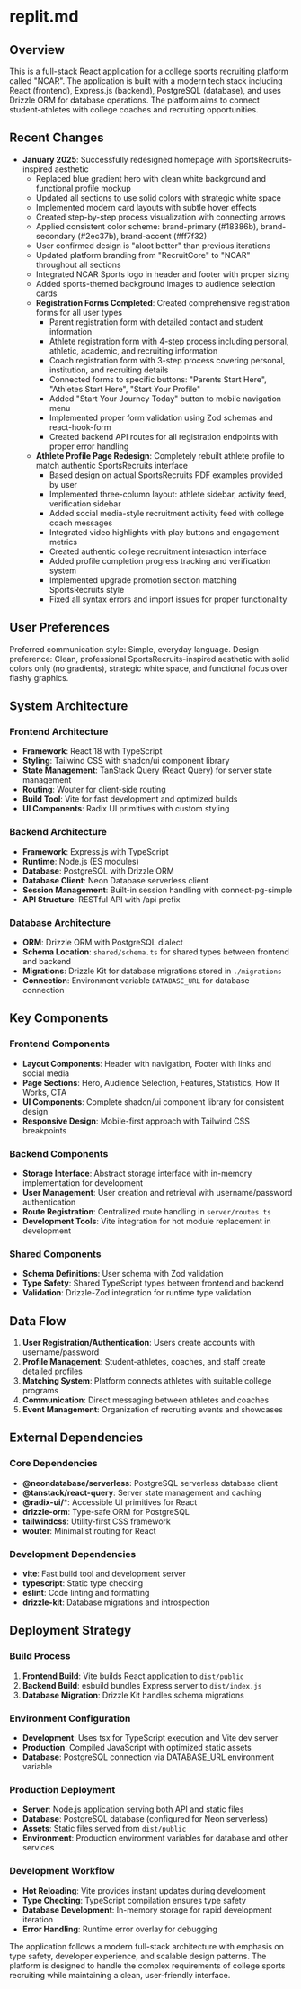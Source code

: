 # replit.md

## Overview

This is a full-stack React application for a college sports recruiting platform called "NCAR". The application is built with a modern tech stack including React (frontend), Express.js (backend), PostgreSQL (database), and uses Drizzle ORM for database operations. The platform aims to connect student-athletes with college coaches and recruiting opportunities.

## Recent Changes

- **January 2025**: Successfully redesigned homepage with SportsRecruits-inspired aesthetic
  - Replaced blue gradient hero with clean white background and functional profile mockup
  - Updated all sections to use solid colors with strategic white space
  - Implemented modern card layouts with subtle hover effects
  - Created step-by-step process visualization with connecting arrows
  - Applied consistent color scheme: brand-primary (#18386b), brand-secondary (#2ec37b), brand-accent (#ff7f32)
  - User confirmed design is "aloot better" than previous iterations
  - Updated platform branding from "RecruitCore" to "NCAR" throughout all sections
  - Integrated NCAR Sports logo in header and footer with proper sizing
  - Added sports-themed background images to audience selection cards
  - **Registration Forms Completed**: Created comprehensive registration forms for all user types
    - Parent registration form with detailed contact and student information
    - Athlete registration form with 4-step process including personal, athletic, academic, and recruiting information
    - Coach registration form with 3-step process covering personal, institution, and recruiting details
    - Connected forms to specific buttons: "Parents Start Here", "Athletes Start Here", "Start Your Profile"
    - Added "Start Your Journey Today" button to mobile navigation menu
    - Implemented proper form validation using Zod schemas and react-hook-form
    - Created backend API routes for all registration endpoints with proper error handling
  - **Athlete Profile Page Redesign**: Completely rebuilt athlete profile to match authentic SportsRecruits interface
    - Based design on actual SportsRecruits PDF examples provided by user
    - Implemented three-column layout: athlete sidebar, activity feed, verification sidebar
    - Added social media-style recruitment activity feed with college coach messages
    - Integrated video highlights with play buttons and engagement metrics
    - Created authentic college recruitment interaction interface
    - Added profile completion progress tracking and verification system
    - Implemented upgrade promotion section matching SportsRecruits style
    - Fixed all syntax errors and import issues for proper functionality

## User Preferences

Preferred communication style: Simple, everyday language.
Design preference: Clean, professional SportsRecruits-inspired aesthetic with solid colors only (no gradients), strategic white space, and functional focus over flashy graphics.

## System Architecture

### Frontend Architecture
- **Framework**: React 18 with TypeScript
- **Styling**: Tailwind CSS with shadcn/ui component library
- **State Management**: TanStack Query (React Query) for server state management
- **Routing**: Wouter for client-side routing
- **Build Tool**: Vite for fast development and optimized builds
- **UI Components**: Radix UI primitives with custom styling

### Backend Architecture
- **Framework**: Express.js with TypeScript
- **Runtime**: Node.js (ES modules)
- **Database**: PostgreSQL with Drizzle ORM
- **Database Client**: Neon Database serverless client
- **Session Management**: Built-in session handling with connect-pg-simple
- **API Structure**: RESTful API with /api prefix

### Database Architecture
- **ORM**: Drizzle ORM with PostgreSQL dialect
- **Schema Location**: `shared/schema.ts` for shared types between frontend and backend
- **Migrations**: Drizzle Kit for database migrations stored in `./migrations`
- **Connection**: Environment variable `DATABASE_URL` for database connection

## Key Components

### Frontend Components
- **Layout Components**: Header with navigation, Footer with links and social media
- **Page Sections**: Hero, Audience Selection, Features, Statistics, How It Works, CTA
- **UI Components**: Complete shadcn/ui component library for consistent design
- **Responsive Design**: Mobile-first approach with Tailwind CSS breakpoints

### Backend Components
- **Storage Interface**: Abstract storage interface with in-memory implementation for development
- **User Management**: User creation and retrieval with username/password authentication
- **Route Registration**: Centralized route handling in `server/routes.ts`
- **Development Tools**: Vite integration for hot module replacement in development

### Shared Components
- **Schema Definitions**: User schema with Zod validation
- **Type Safety**: Shared TypeScript types between frontend and backend
- **Validation**: Drizzle-Zod integration for runtime type validation

## Data Flow

1. **User Registration/Authentication**: Users create accounts with username/password
2. **Profile Management**: Student-athletes, coaches, and staff create detailed profiles
3. **Matching System**: Platform connects athletes with suitable college programs
4. **Communication**: Direct messaging between athletes and coaches
5. **Event Management**: Organization of recruiting events and showcases

## External Dependencies

### Core Dependencies
- **@neondatabase/serverless**: PostgreSQL serverless database client
- **@tanstack/react-query**: Server state management and caching
- **@radix-ui/***: Accessible UI primitives for React
- **drizzle-orm**: Type-safe ORM for PostgreSQL
- **tailwindcss**: Utility-first CSS framework
- **wouter**: Minimalist routing for React

### Development Dependencies
- **vite**: Fast build tool and development server
- **typescript**: Static type checking
- **eslint**: Code linting and formatting
- **drizzle-kit**: Database migrations and introspection

## Deployment Strategy

### Build Process
1. **Frontend Build**: Vite builds React application to `dist/public`
2. **Backend Build**: esbuild bundles Express server to `dist/index.js`
3. **Database Migration**: Drizzle Kit handles schema migrations

### Environment Configuration
- **Development**: Uses tsx for TypeScript execution and Vite dev server
- **Production**: Compiled JavaScript with optimized static assets
- **Database**: PostgreSQL connection via DATABASE_URL environment variable

### Production Deployment
- **Server**: Node.js application serving both API and static files
- **Database**: PostgreSQL database (configured for Neon serverless)
- **Assets**: Static files served from `dist/public`
- **Environment**: Production environment variables for database and other services

### Development Workflow
- **Hot Reloading**: Vite provides instant updates during development
- **Type Checking**: TypeScript compilation ensures type safety
- **Database Development**: In-memory storage for rapid development iteration
- **Error Handling**: Runtime error overlay for debugging

The application follows a modern full-stack architecture with emphasis on type safety, developer experience, and scalable design patterns. The platform is designed to handle the complex requirements of college sports recruiting while maintaining a clean, user-friendly interface.